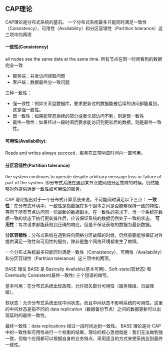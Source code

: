 
## CAP理论
CAP理论是分布式系统的基石。
一个分布式系统最多只能同时满足一致性（Consistency）、可用性（Availability）和分区容错性（Partition tolerance）这三项中的两项

#### 一致性(Consistency)
all nodes see the same data at the same time. 所有节点在同一时间看到的数据完全一致

- 服务端：并发访问读取问题
- 客户端：数据最终分一致问题

三种一致性：

- 强一致性：例如关系型数据库，要求更新过的数据能被后续的访问都能看到，这是强一致性。
- 弱一致性：如果能容忍后续的部分或者全部访问不到，则是弱一致性
- 最终一致性：如果经过一段时间后要求能访问到更新后的数据，则是最终一致性。


#### 可用性(Availability):
Reads and writes always succeed，服务在正常响应时间内一直可用。


#### 分区容错性(Partition tolerance)
the system continues to operate despite arbitrary message loss or failure of part of the system.
即分布式系统在遇到某节点或网络分区故障的时候，仍然能够对外提供满足一致性或可用性的服务。


CAP 理论指出对于一个分布式计算系统来说，不可能同时满足以下三点：
**一致性**：在分布式环境中，一致性是指数据在多个副本之间是否能够保持一致的特性，等同于所有节点访问同一份最新的数据副本。在一致性的需求下，当一个系统在数据一致的状态下执行更新操作后，应该保证系统的数据仍然处于一致的状态。
**可用性**：每次请求都能获取到正确的响应，但是不保证获取的数据为最新数据。

**分区容错性**：分布式系统在遇到任何网络分区故障的时候，仍然需要能够保证对外提供满足一致性和可用性的服务，除非是整个网络环境都发生了故障。

一个分布式系统最多只能同时满足一致性（Consistency）、可用性（Availability）和分区容错性（Partition tolerance）这三项中的两项。


BASE 理论
BASE 是 Basically Available(基本可用)、Soft-state(软状态) 和 Eventually Consistent(最终一致性) 三个短语的缩写。

基本可用：在分布式系统出现故障，允许损失部分可用性（服务降级、页面降级）。

软状态：允许分布式系统出现中间状态。而且中间状态不影响系统的可用性。这里的中间状态是指不同的 data replication（数据备份节点）之间的数据更新可以出现延时的最终一致性。

最终一致性：data replications 经过一段时间达到一致性。
BASE 理论是对 CAP 中的一致性和可用性进行一个权衡的结果，理论的核心思想就是：我们无法做到强一致，但每个应用都可以根据自身的业务特点，采用适当的方式来使系统达到最终一致性。